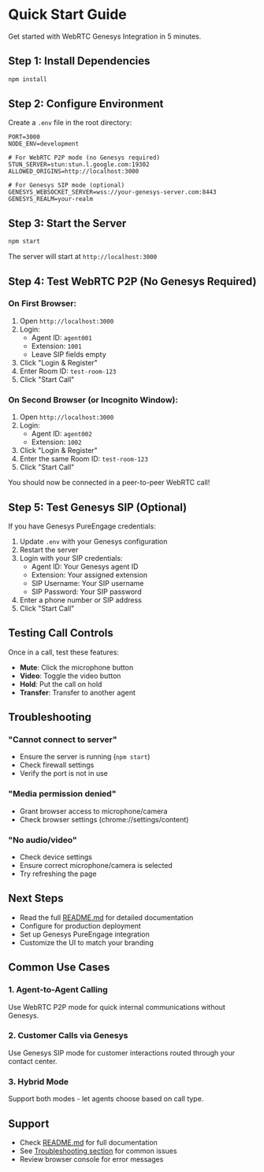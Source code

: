 # Quick Start Guide

Get started with WebRTC Genesys Integration in 5 minutes.

## Step 1: Install Dependencies

```bash
npm install
```

## Step 2: Configure Environment

Create a `.env` file in the root directory:

```env
PORT=3000
NODE_ENV=development

# For WebRTC P2P mode (no Genesys required)
STUN_SERVER=stun:stun.l.google.com:19302
ALLOWED_ORIGINS=http://localhost:3000

# For Genesys SIP mode (optional)
GENESYS_WEBSOCKET_SERVER=wss://your-genesys-server.com:8443
GENESYS_REALM=your-realm
```

## Step 3: Start the Server

```bash
npm start
```

The server will start at `http://localhost:3000`

## Step 4: Test WebRTC P2P (No Genesys Required)

### On First Browser:
1. Open `http://localhost:3000`
2. Login:
   - Agent ID: `agent001`
   - Extension: `1001`
   - Leave SIP fields empty
3. Click "Login & Register"
4. Enter Room ID: `test-room-123`
5. Click "Start Call"

### On Second Browser (or Incognito Window):
1. Open `http://localhost:3000`
2. Login:
   - Agent ID: `agent002`
   - Extension: `1002`
3. Click "Login & Register"
4. Enter the same Room ID: `test-room-123`
5. Click "Start Call"

You should now be connected in a peer-to-peer WebRTC call!

## Step 5: Test Genesys SIP (Optional)

If you have Genesys PureEngage credentials:

1. Update `.env` with your Genesys configuration
2. Restart the server
3. Login with your SIP credentials:
   - Agent ID: Your Genesys agent ID
   - Extension: Your assigned extension
   - SIP Username: Your SIP username
   - SIP Password: Your SIP password
4. Enter a phone number or SIP address
5. Click "Start Call"

## Testing Call Controls

Once in a call, test these features:

- **Mute**: Click the microphone button
- **Video**: Toggle the video button
- **Hold**: Put the call on hold
- **Transfer**: Transfer to another agent

## Troubleshooting

### "Cannot connect to server"
- Ensure the server is running (`npm start`)
- Check firewall settings
- Verify the port is not in use

### "Media permission denied"
- Grant browser access to microphone/camera
- Check browser settings (chrome://settings/content)

### "No audio/video"
- Check device settings
- Ensure correct microphone/camera is selected
- Try refreshing the page

## Next Steps

- Read the full [README.md](README.md) for detailed documentation
- Configure for production deployment
- Set up Genesys PureEngage integration
- Customize the UI to match your branding

## Common Use Cases

### 1. Agent-to-Agent Calling
Use WebRTC P2P mode for quick internal communications without Genesys.

### 2. Customer Calls via Genesys
Use Genesys SIP mode for customer interactions routed through your contact center.

### 3. Hybrid Mode
Support both modes - let agents choose based on call type.

## Support

- Check [README.md](README.md) for full documentation
- See [Troubleshooting section](#troubleshooting) for common issues
- Review browser console for error messages



